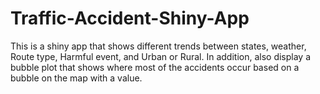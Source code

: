 # Traffic-Accident-Shiny-App


This is a shiny app that shows different trends between states, weather, Route type, Harmful event, and Urban or Rural. In addition, also display a bubble plot that shows where most of the accidents occur based on a bubble on the map with a value. 

